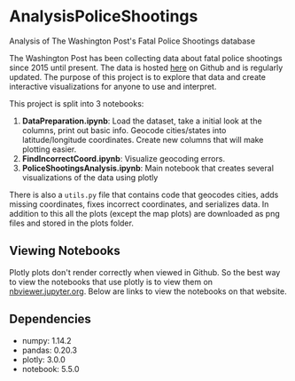 # AnalysisPoliceShootings
Analysis of The Washington Post's Fatal Police Shootings database

The Washington Post has been collecting data about fatal police shootings since 2015 until present. The data is hosted [here](https://github.com/washingtonpost/data-police-shootings) on Github and is regularly updated. The purpose of this project is to explore that data and create interactive visualizations for anyone to use and interpret.

This project is split into 3 notebooks:

1. **DataPreparation.ipynb**: Load the dataset, take a initial look at the columns, print out basic info. Geocode cities/states into latitude/longitude coordinates. Create new columns that will make plotting easier.
2. **FindIncorrectCoord.ipynb**: Visualize geocoding errors.
3. **PoliceShootingsAnalysis.ipynb**: Main notebook that creates several visualizations of the data using plotly

There is also a `utils.py` file that contains code that geocodes cities, adds missing coordinates, fixes incorrect coordinates, and serializes data. In addition to this all the plots (except the map plots) are downloaded as png files and stored in the plots folder.

## Viewing Notebooks
Plotly plots don't render correctly when viewed in Github. So the best way to view the notebooks that use plotly is to view them on [nbviewer.jupyter.org](http://nbviewer.jupyter.org). Below are links to view the notebooks on that website.

## Dependencies
* numpy: 1.14.2
* pandas: 0.20.3
* plotly: 3.0.0
* notebook: 5.5.0
